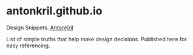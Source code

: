 # antonkril.github.io

Design Snippets. [AntonKril](https://twitter.com/AntonKril)

List of simple truths that help make design decisions. Published here for easy referencing.
